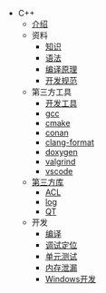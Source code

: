 * C++
  * [介绍](README.md)
  * 资料
    * [知识](material/kb.md)
    * [语法](material/grammer.md)
    * [编译原理](material/compile.md)
    * [开发规范](material/spec.md)
  * 第三方工具
    * [开发工具](third/dev.md)
    * [gcc](third/gcc.md)
    * [cmake](third/cmake.md)
    * [conan](third/conan.md)
    * [clang-format](third/clang_format.md)
    * [doxygen](third/doxygen.md)
    * [valgrind](third/valgrind.md)
    * [vscode](third/vscode.md)
  * [第三方库](lib/SUMMARY.md)
    * [ACL](lib/acl.md)
    * [log](lib/log.md)
    * [QT](lib/qt.md)
  * 开发
    * [编译](dev/compile.md)
    * [调试定位](dev/debug.md)
    * [单元测试](dev/ut.md)
    * [内存泄漏](dev/leak.md)
    * [Windows开发](dev/windows.md)
